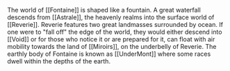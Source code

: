 The world of [[Fontaine]] is shaped like a fountain. A great waterfall descends from [[Astrale]], the heavenly realms into the surface world of [[Reverie]]. Reverie features two great landmasses surrounded by ocean. If one were to "fall off" the edge of the world, they would either descend into  [[Void]] or for those who notice it or are prepared for it, can float with air mobility towards the land of [[Miroirs]],  on the underbelly of Reverie. The earthly body of Fontaine is known as [[UnderMont]] where some races dwell within the depths of the earth.